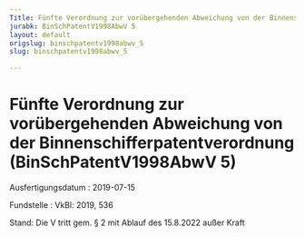 ```yaml
---
Title: Fünfte Verordnung zur vorübergehenden Abweichung von der Binnenschifferpatentverordnung
jurabk: BinSchPatentV1998AbwV 5
layout: default
origslug: binschpatentv1998abwv_5
slug: binschpatentv1998abwv_5

---
```


# Fünfte Verordnung zur vorübergehenden Abweichung von der Binnenschifferpatentverordnung (BinSchPatentV1998AbwV 5)

Ausfertigungsdatum
:   2019-07-15

Fundstelle
:   VkBl: 2019, 536

Stand: Die V tritt gem. § 2 mit Ablauf des 15.8.2022 außer Kraft
